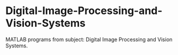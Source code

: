 # Digital-Image-Processing-and-Vision-Systems
MATLAB programs from subject: Digital Image Processing and Vision Systems.

